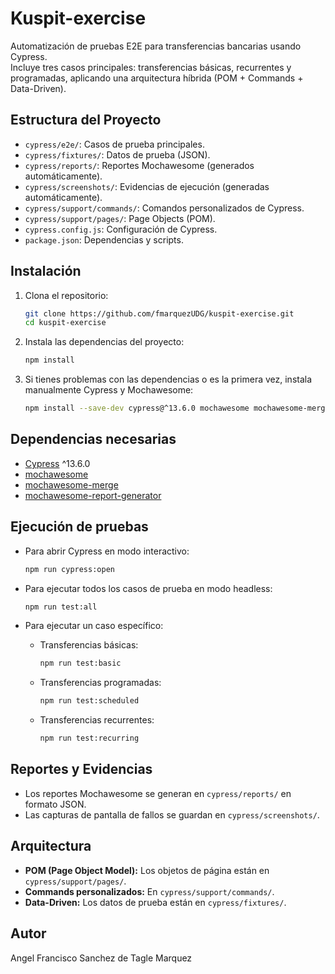 # Kuspit-exercise

Automatización de pruebas E2E para transferencias bancarias usando Cypress.  
Incluye tres casos principales: transferencias básicas, recurrentes y programadas, aplicando una arquitectura híbrida (POM + Commands + Data-Driven).

## Estructura del Proyecto

- `cypress/e2e/`: Casos de prueba principales.
- `cypress/fixtures/`: Datos de prueba (JSON).
- `cypress/reports/`: Reportes Mochawesome (generados automáticamente).
- `cypress/screenshots/`: Evidencias de ejecución (generadas automáticamente).
- `cypress/support/commands/`: Comandos personalizados de Cypress.
- `cypress/support/pages/`: Page Objects (POM).
- `cypress.config.js`: Configuración de Cypress.
- `package.json`: Dependencias y scripts.

## Instalación

1. Clona el repositorio:
   ```bash
   git clone https://github.com/fmarquezUDG/kuspit-exercise.git
   cd kuspit-exercise
   ```

2. Instala las dependencias del proyecto:
   ```bash
   npm install
   ```

3. Si tienes problemas con las dependencias o es la primera vez, instala manualmente Cypress y Mochawesome:
   ```bash
   npm install --save-dev cypress@^13.6.0 mochawesome mochawesome-merge mochawesome-report-generator
   ```

## Dependencias necesarias

- [Cypress](https://www.npmjs.com/package/cypress) ^13.6.0
- [mochawesome](https://www.npmjs.com/package/mochawesome)
- [mochawesome-merge](https://www.npmjs.com/package/mochawesome-merge)
- [mochawesome-report-generator](https://www.npmjs.com/package/mochawesome-report-generator)

## Ejecución de pruebas

- Para abrir Cypress en modo interactivo:
  ```bash
  npm run cypress:open
  ```

- Para ejecutar todos los casos de prueba en modo headless:
  ```bash
  npm run test:all
  ```

- Para ejecutar un caso específico:
  - Transferencias básicas:
    ```bash
    npm run test:basic
    ```
  - Transferencias programadas:
    ```bash
    npm run test:scheduled
    ```
  - Transferencias recurrentes:
    ```bash
    npm run test:recurring
    ```

## Reportes y Evidencias

- Los reportes Mochawesome se generan en `cypress/reports/` en formato JSON.
- Las capturas de pantalla de fallos se guardan en `cypress/screenshots/`.

## Arquitectura

- **POM (Page Object Model):** Los objetos de página están en `cypress/support/pages/`.
- **Commands personalizados:** En `cypress/support/commands/`.
- **Data-Driven:** Los datos de prueba están en `cypress/fixtures/`.

## Autor

Angel Francisco Sanchez de Tagle Marquez
